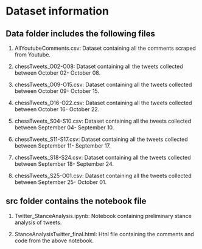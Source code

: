 # Dataset information

## Data folder includes the following files
1) AllYoutubeComments.csv:
Dataset containing all the comments scraped from Youtube.

2) chessTweets_O02-O08:
Dataset containing all the tweets collected between October 02- October 08.

3) chessTweets_O09-O15.csv:
Dataset containing all the tweets collected between October 09- October 15.

4) chessTweets_O16-O22.csv:
Dataset containing all the tweets collected between October 16- October 22.

5) chessTweets_S04-S10.csv:
Dataset containing all the tweets collected between September 04- September 10.

6) chessTweets_S11-S17.csv:
Dataset containing all the tweets collected between September 11- September 17.

7) chessTweets_S18-S24.csv:
Dataset containing all the tweets collected between September 18- September 24.

8) chessTweets_S25-O01.csv:
Dataset containing all the tweets collected between September 25- October 01.

## src folder contains the notebook file

1) Twitter_StanceAnalysis.ipynb: 
Notebook containing preliminary stance analysis of tweets.

2) StanceAnalysisTwitter_final.html:
Htnl file containing the comments and code from the above notebook.
